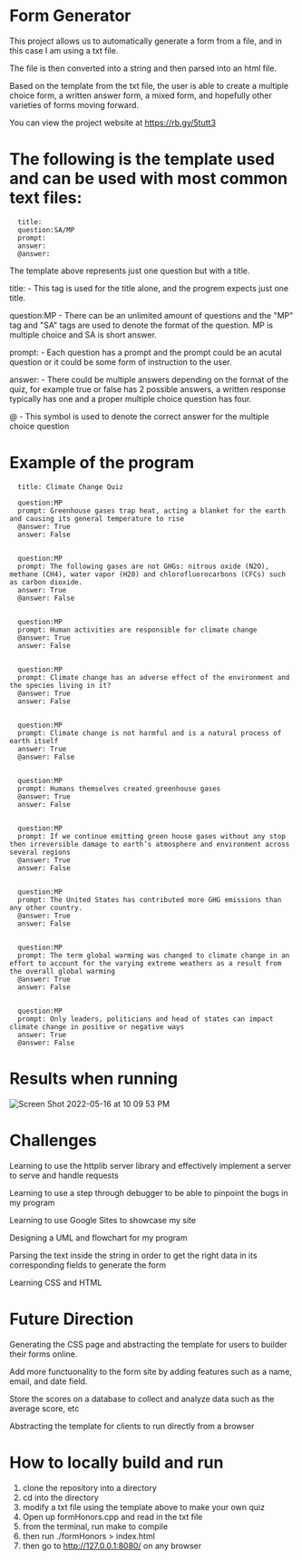 # Form Generator

This project allows us to automatically generate a form from a file, and in this case I am using a txt file.

The file is then converted into a string and then parsed into an html file.

Based on the template from the txt file, the user is able to create a multiple choice form, a written answer form, a mixed form, and hopefully other varieties of forms moving forward. 

You can view the project website at https://rb.gy/5tutt3

# The following is the template used and can be used with most common text files:

      title:
      question:SA/MP
      prompt: 
      answer:
      @answer:


The template above represents just one question but with a title.

title: - This tag is used for the title alone, and the progrem expects just one title.

question:MP - There can be an unlimited amount of questions and the "MP" tag and "SA" tags are used to denote the format of the question.
MP is multiple choice and SA is short answer.

prompt: - Each question has a prompt and the prompt could be an acutal question or it could be some form of instruction to the user.

answer: - There could be multiple answers depending on the format of the quiz, for example true or false has 2 possible answers, a written response typically has one and a proper multiple choice question has four.

@ - This symbol is used to denote the correct answer for the multiple choice question


# Example of the program

      title: Climate Change Quiz

      question:MP
      prompt: Greenhouse gases trap heat, acting a blanket for the earth and causing its general temperature to rise
      @answer: True
      answer: False 


      question:MP
      prompt: The following gases are not GHGs: nitrous oxide (N2O), methane (CH4), water vapor (H20) and chlorofluorocarbons (CFCs) such as carbon dioxide.
      answer: True
      @answer: False


      question:MP
      prompt: Human activities are responsible for climate change 
      @answer: True
      answer: False


      question:MP
      prompt: Climate change has an adverse effect of the environment and the species living in it?
      @answer: True
      answer: False


      question:MP
      prompt: Climate change is not harmful and is a natural process of earth itself 
      answer: True
      @answer: False


      question:MP
      prompt: Humans themselves created greenhouse gases
      @answer: True
      answer: False


      question:MP
      prompt: If we continue emitting green house gases without any stop then irreversible damage to earth’s atmosphere and environment across several regions
      @answer: True
      answer: False


      question:MP
      prompt: The United States has contributed more GHG emissions than any other country.
      @answer: True
      answer: False


      question:MP
      prompt: The term global warming was changed to climate change in an effort to account for the varying extreme weathers as a result from the overall global warming
      @answer: True
      answer: False


      question:MP
      prompt: Only leaders, politicians and head of states can impact climate change in positive or negative ways
      answer: True
      @answer: False
      
      
# Results when running


![Screen Shot 2022-05-16 at 10 09 53 PM](https://user-images.githubusercontent.com/88294617/168714010-80910532-9128-4cd7-8faa-033281635ec9.png)

# Challenges
Learning to use the httplib server library and effectively implement a server to serve and handle requests

Learning to use a step through debugger to be able to pinpoint the bugs in my program

Learning to use Google Sites to showcase my site

Designing a UML and flowchart for my program

Parsing the text inside the string in order to get the right data in its corresponding fields to generate the form

Learning CSS and HTML

# Future Direction
Generating the CSS page and abstracting the template for users to builder their forms online.

Add more functuonality to the form site by adding features such as a name, email, and date field. 

Store the scores on a database to collect and analyze data such as the average score, etc

Abstracting the template for clients to run directly from a browser

# How to locally build and run
1. clone the repository into a directory
2. cd into the directory
3. modify a txt file using the template above to make your own quiz
4. Open up formHonors.cpp and read in the txt file
5. from the terminal, run make to compile
6. then run ./formHonors > index.html 
7. then go to http://127.0.0.1:8080/ on any browser




